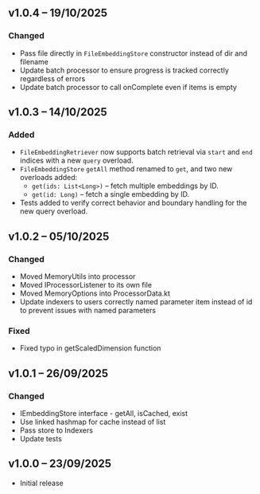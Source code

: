 ## v1.0.4 – 19/10/2025

### Changed

* Pass file directly in `FileEmbeddingStore` constructor instead of dir and filename
* Update batch processor to ensure progress is tracked correctly regardless of errors
* Update batch processor to call onComplete even if items is empty

## v1.0.3 – 14/10/2025

### Added

* `FileEmbeddingRetriever` now supports batch retrieval via `start` and `end` indices with a new `query` overload.
* `FileEmbeddingStore` `getAll` method renamed to `get`, and two new overloads added:
    * `get(ids: List<Long>)` – fetch multiple embeddings by ID.
    * `get(id: Long)` – fetch a single embedding by ID.
* Tests added to verify correct behavior and boundary handling for the new query overload.

## v1.0.2 – 05/10/2025

### Changed
* Moved MemoryUtils into processor
* Moved IProcessorListener to its own file
* Moved MemoryOptions into ProcessorData.kt
* Update indexers to users correctly named parameter item instead of id to prevent issues with named parameters

### Fixed
* Fixed typo in getScaledDimension function

## v1.0.1 – 26/09/2025

### Changed
* IEmbeddingStore interface - getAll, isCached, exist 
* Use linked hashmap for cache instead of list
* Pass store to Indexers
* Update tests

## v1.0.0 – 23/09/2025
* Initial release